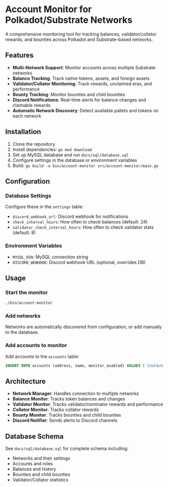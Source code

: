 # Account Monitor for Polkadot/Substrate Networks

A comprehensive monitoring tool for tracking balances, validator/collator rewards, and bounties across Polkadot and Substrate-based networks.

## Features

- **Multi-Network Support**: Monitor accounts across multiple Substrate networks
- **Balance Tracking**: Track native tokens, assets, and foreign assets
- **Validator/Collator Monitoring**: Track rewards, unclaimed eras, and performance
- **Bounty Tracking**: Monitor bounties and child bounties
- **Discord Notifications**: Real-time alerts for balance changes and claimable rewards
- **Automatic Network Discovery**: Detect available pallets and tokens on each network

## Installation

1. Clone the repository
2. Install dependencies: `go mod download`
3. Set up MySQL database and run `docs/sql/database.sql`
4. Configure settings in the database or environment variables
5. Build: `go build -o bin/account-monitor src/account-monitor/main.go`

## Configuration

### Database Settings
Configure these in the `settings` table:
- `discord_webhook_url`: Discord webhook for notifications
- `check_interval_hours`: How often to check balances (default: 24)
- `validator_check_interval_hours`: How often to check validator stats (default: 8)

### Environment Variables
- `MYSQL_DSN`: MySQL connection string
- `DISCORD_WEBHOOK`: Discord webhook URL (optional, overrides DB)

## Usage

### Start the monitor
```bash
./bin/account-monitor
```

### Add networks
Networks are automatically discovered from configuration, or add manually to the database.

### Add accounts to monitor
Add accounts to the `accounts` table:

```sql
INSERT INTO accounts (address, name, monitor_enabled) VALUES ('15oF4uVJwmo4TdGW7VfQxNLavjCXviqxT9S1MgbjMNHr6Sp5', 'Alice', 1);
```

## Architecture

- **Network Manager**: Handles connection to multiple networks
- **Balance Monitor**: Tracks token balances and changes
- **Validator Monitor**: Tracks validator/nominator rewards and performance
- **Collator Monitor**: Tracks collator rewards
- **Bounty Monitor**: Tracks bounties and child bounties
- **Discord Notifier**: Sends alerts to Discord channels

## Database Schema

See `docs/sql/database.sql` for complete schema including:
- Networks and their settings
- Accounts and roles
- Balances and history
- Bounties and child bounties
- Validator/Collator statistics